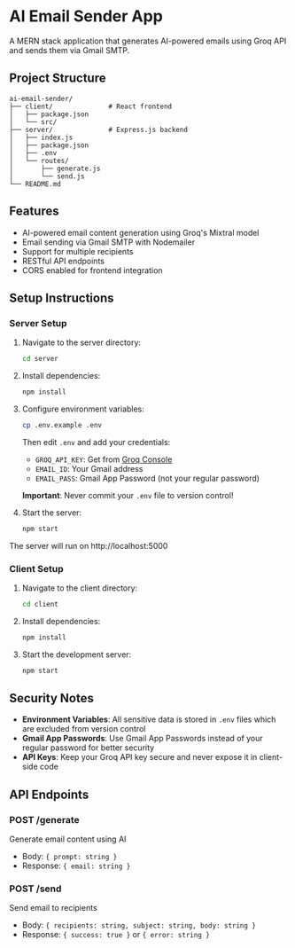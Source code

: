 # AI Email Sender App

A MERN stack application that generates AI-powered emails using Groq API and sends them via Gmail SMTP.

## Project Structure

```
ai-email-sender/
├── client/              # React frontend
│   ├── package.json
│   └── src/
├── server/              # Express.js backend
│   ├── index.js
│   ├── package.json
│   ├── .env
│   └── routes/
│       ├── generate.js
│       └── send.js
└── README.md
```

## Features

- AI-powered email content generation using Groq's Mixtral model
- Email sending via Gmail SMTP with Nodemailer
- Support for multiple recipients
- RESTful API endpoints
- CORS enabled for frontend integration

## Setup Instructions

### Server Setup

1. Navigate to the server directory:
   ```bash
   cd server
   ```

2. Install dependencies:
   ```bash
   npm install
   ```

3. Configure environment variables:
   ```bash
   cp .env.example .env
   ```
   
   Then edit `.env` and add your credentials:
   - `GROQ_API_KEY`: Get from [Groq Console](https://console.groq.com/keys)
   - `EMAIL_ID`: Your Gmail address
   - `EMAIL_PASS`: Gmail App Password (not your regular password)
   
   **Important**: Never commit your `.env` file to version control!

4. Start the server:
   ```bash
   npm start
   ```

The server will run on http://localhost:5000

### Client Setup

1. Navigate to the client directory:
   ```bash
   cd client
   ```

2. Install dependencies:
   ```bash
   npm install
   ```

3. Start the development server:
   ```bash
   npm start
   ```

## Security Notes

- **Environment Variables**: All sensitive data is stored in `.env` files which are excluded from version control
- **Gmail App Passwords**: Use Gmail App Passwords instead of your regular password for better security
- **API Keys**: Keep your Groq API key secure and never expose it in client-side code

## API Endpoints

### POST /generate
Generate email content using AI
- Body: `{ prompt: string }`
- Response: `{ email: string }`

### POST /send
Send email to recipients
- Body: `{ recipients: string, subject: string, body: string }`
- Response: `{ success: true }` or `{ error: string }`